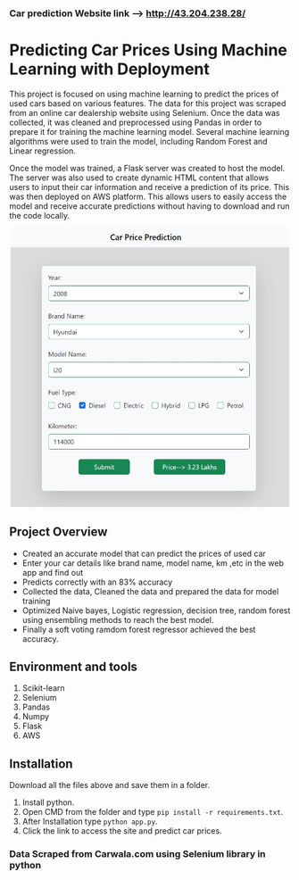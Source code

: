 ### Car prediction Website link --> http://43.204.238.28/

# Predicting Car Prices Using Machine Learning with Deployment
This project is focused on using machine learning to predict the prices of used cars based on various features. The data for this project was scraped from an online car dealership website using Selenium. Once the data was collected, it was cleaned and preprocessed using Pandas in order to prepare it for training the machine learning model. Several machine learning algorithms were used to train the model, including Random Forest and Linear regression.

Once the model was trained, a Flask server was created to host the model. The server was also used to create dynamic HTML content that allows users to input their car information and receive a prediction of its price. This was then deployed on AWS platform. This allows users to easily access the model and receive accurate predictions without having to download and run the code locally.

<p align="center">
  <img src="Website Screenshot.jpg" width="500" height="500">
</p>

## Project Overview 
* Created an accurate model that can predict the prices of used car
* Enter your car details like brand name, model name, km ,etc in the web app and find out
* Predicts correctly with an 83% accuracy
* Collected the data, Cleaned the data and prepared the data for model training
* Optimized Naive bayes, Logistic regression, decision tree, random forest using ensembling methods to reach the best model.
* Finally a soft voting ramdom forest regressor achieved the best accuracy.

## Environment and tools
1. Scikit-learn
2. Selenium
3. Pandas
4. Numpy
5. Flask
6. AWS

## Installation

Download all the files above and save them in a folder. 
1. Install python.
2. Open CMD from the folder and type ``` pip install -r requirements.txt ```.
3. After Installation type ``` python app.py ```.
4. Click the link to access the site and predict car prices.

### Data Scraped from Carwala.com using Selenium library in python

